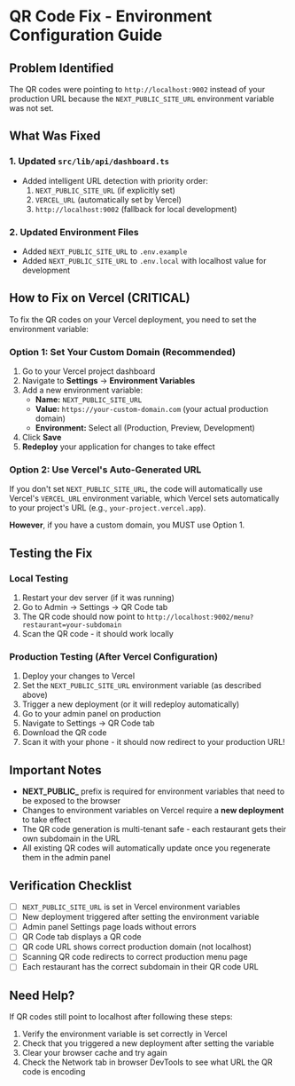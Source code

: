 # QR Code Fix - Environment Configuration Guide

## Problem Identified

The QR codes were pointing to `http://localhost:9002` instead of your production URL because the `NEXT_PUBLIC_SITE_URL` environment variable was not set.

## What Was Fixed

### 1. Updated `src/lib/api/dashboard.ts`
- Added intelligent URL detection with priority order:
  1. `NEXT_PUBLIC_SITE_URL` (if explicitly set)
  2. `VERCEL_URL` (automatically set by Vercel)
  3. `http://localhost:9002` (fallback for local development)

### 2. Updated Environment Files
- Added `NEXT_PUBLIC_SITE_URL` to `.env.example`
- Added `NEXT_PUBLIC_SITE_URL` to `.env.local` with localhost value for development

## How to Fix on Vercel (CRITICAL)

To fix the QR codes on your Vercel deployment, you need to set the environment variable:

### Option 1: Set Your Custom Domain (Recommended)
1. Go to your Vercel project dashboard
2. Navigate to **Settings** → **Environment Variables**
3. Add a new environment variable:
   - **Name:** `NEXT_PUBLIC_SITE_URL`
   - **Value:** `https://your-custom-domain.com` (your actual production domain)
   - **Environment:** Select all (Production, Preview, Development)
4. Click **Save**
5. **Redeploy** your application for changes to take effect

### Option 2: Use Vercel's Auto-Generated URL
If you don't set `NEXT_PUBLIC_SITE_URL`, the code will automatically use Vercel's `VERCEL_URL` environment variable, which Vercel sets automatically to your project's URL (e.g., `your-project.vercel.app`).

**However**, if you have a custom domain, you MUST use Option 1.

## Testing the Fix

### Local Testing
1. Restart your dev server (if it was running)
2. Go to Admin → Settings → QR Code tab
3. The QR code should now point to `http://localhost:9002/menu?restaurant=your-subdomain`
4. Scan the QR code - it should work locally

### Production Testing (After Vercel Configuration)
1. Deploy your changes to Vercel
2. Set the `NEXT_PUBLIC_SITE_URL` environment variable (as described above)
3. Trigger a new deployment (or it will redeploy automatically)
4. Go to your admin panel on production
5. Navigate to Settings → QR Code tab
6. Download the QR code
7. Scan it with your phone - it should now redirect to your production URL!

## Important Notes

- **NEXT_PUBLIC_** prefix is required for environment variables that need to be exposed to the browser
- Changes to environment variables on Vercel require a **new deployment** to take effect
- The QR code generation is multi-tenant safe - each restaurant gets their own subdomain in the URL
- All existing QR codes will automatically update once you regenerate them in the admin panel

## Verification Checklist

- [ ] `NEXT_PUBLIC_SITE_URL` is set in Vercel environment variables
- [ ] New deployment triggered after setting the environment variable
- [ ] Admin panel Settings page loads without errors
- [ ] QR Code tab displays a QR code
- [ ] QR code URL shows correct production domain (not localhost)
- [ ] Scanning QR code redirects to correct production menu page
- [ ] Each restaurant has the correct subdomain in their QR code URL

## Need Help?

If QR codes still point to localhost after following these steps:
1. Verify the environment variable is set correctly in Vercel
2. Check that you triggered a new deployment after setting the variable
3. Clear your browser cache and try again
4. Check the Network tab in browser DevTools to see what URL the QR code is encoding
